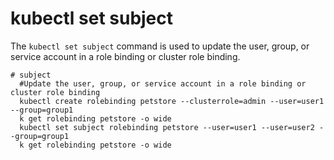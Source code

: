 # kubectl set subject

The `kubectl set subject` command is used to update the user, group, or service account in a role binding or cluster role binding.

```shell
# subject        
  #Update the user, group, or service account in a role binding or cluster role binding
  kubectl create rolebinding petstore --clusterrole=admin --user=user1 --group=group1
  k get rolebinding petstore -o wide
  kubectl set subject rolebinding petstore --user=user1 --user=user2 --group=group1
  k get rolebinding petstore -o wide
```
